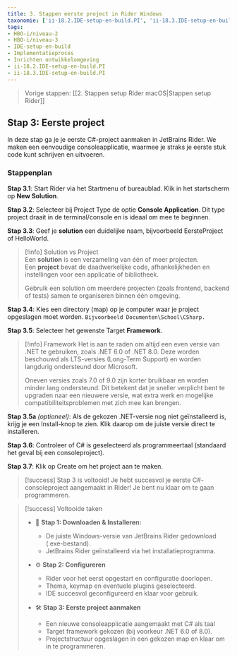 ```yaml
---
title: 3. Stappen eerste project in Rider Windows
taxonomie: ['ii-18.2.IDE-setup-en-build.PI', 'ii-18.3.IDE-setup-en-build.PI']
tags:
- HBO-i/niveau-2
- HBO-i/niveau-3
- IDE-setup-en-build
- Implementatieproces
- Inrichten ontwikkelomgeving
- ii-18.2.IDE-setup-en-build.PI
- ii-18.3.IDE-setup-en-build.PI
---
```


> Vorige stappen: [[2. Stappen setup Rider macOS|Stappen setup Rider]]

## Stap 3: Eerste project
In deze stap ga je je eerste C#-project aanmaken in JetBrains Rider. We maken een eenvoudige consoleapplicatie, waarmee je straks je eerste stuk code kunt schrijven en uitvoeren.

### Stappenplan

**Stap 3.1**: Start Rider via het Startmenu of bureaublad. Klik in het startscherm op **New Solution**.

**Stap 3.2**: Selecteer bij Project Type de optie **Console Application**. Dit type project draait in de terminal/console en is ideaal om mee te beginnen.

**Stap 3.3**: Geef je **solution** een duidelijke naam, bijvoorbeeld EersteProject of HelloWorld.

> [!info] Solution vs Project  
> Een **solution** is een verzameling van één of meer projecten.  
> Een **project** bevat de daadwerkelijke code, afhankelijkheden en instellingen voor een applicatie of bibliotheek.  
> 
> Gebruik een solution om meerdere projecten (zoals frontend, backend of tests) samen te organiseren binnen één omgeving.

**Stap 3.4**: Kies een directory (map) op je computer waar je project opgeslagen moet worden. `Bijvoorbeeld Documenten\School\CSharp.`

**Stap 3.5**: Selecteer het gewenste Target **Framework**.

> [!info] Framework
> Het is aan te raden om altijd een even versie van .NET te gebruiken, zoals .NET 6.0 of .NET 8.0. Deze worden beschouwd als LTS-versies (Long-Term Support) en worden langdurig ondersteund door Microsoft.
> 
> Oneven versies zoals 7.0 of 9.0 zijn korter bruikbaar en worden minder lang ondersteund. Dit betekent dat je sneller verplicht bent te upgraden naar een nieuwere versie, wat extra werk en mogelijke compatibiliteitsproblemen met zich mee kan brengen.

**Stap 3.5a** *(optioneel)*: Als de gekozen .NET-versie nog niet geïnstalleerd is, krijg je een Install-knop te zien. Klik daarop om de juiste versie direct te installeren.

**Stap 3.6**: Controleer of C# is geselecteerd als programmeertaal (standaard het geval bij een consoleproject).

**Stap 3.7**: Klik op Create om het project aan te maken.

> [!success] Stap 3 is voltooid!
> Je hebt succesvol je eerste C#-consoleproject aangemaakt in Rider! Je bent nu klaar om te gaan programmeren.

> [!success] Voltooide taken
> - 💾 **Stap 1: Downloaden & Installeren:**
>   - De juiste Windows-versie van JetBrains Rider gedownload (.exe-bestand).
>   - JetBrains Rider geïnstalleerd via het installatieprogramma.
>
> - ⚙️ **Stap 2: Configureren**
>   - Rider voor het eerst opgestart en configuratie doorlopen.
>   - Thema, keymap en eventuele plugins geselecteerd.
>   - IDE succesvol geconfigureerd en klaar voor gebruik.
> 
> - 🛠️ **Stap 3: Eerste project aanmaken**
>   - Een nieuwe consoleapplicatie aangemaakt met C# als taal
>   - Target framework gekozen (bij voorkeur .NET 6.0 of 8.0).
>   - Projectstructuur opgeslagen in een gekozen map en klaar om in te programmeren.